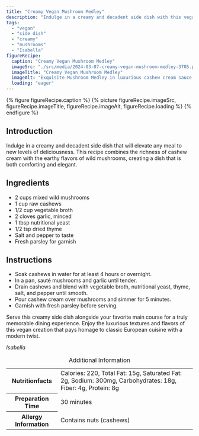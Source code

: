 ```yaml
---
title: "Creamy Vegan Mushroom Medley"
description: "Indulge in a creamy and decadent side dish with this vegan Mushroom Medley recipe. Rich cashew cream meets earthy wild mushrooms for a luxurious dining experience."
tags:
  - "vegan"
  - "side dish"
  - "creamy"
  - "mushrooms"
  - "Isabella"
figureRecipe: 
  caption: "Creamy Vegan Mushroom Medley"
  imageSrc: "./src/media/2024-03-07-creamy-vegan-mushroom-medley-3705.png"
  imageTitle: "Creamy Vegan Mushroom Medley"
  imageAlt: "Exquisite Mushroom Medley in luxurious cashew cream sauce on a minimalist table setting, evoking elegance and indulgence."
  loading: "eager"
---
```


{% figure figureRecipe.caption %}
{% picture figureRecipe.imageSrc, figureRecipe.imageTitle, figureRecipe.imageAlt, figureRecipe.loading %}
{% endfigure %}

## Introduction

Indulge in a creamy and decadent side dish that will elevate any meal to new levels of deliciousness. This recipe combines the richness of cashew cream with the earthy flavors of wild mushrooms, creating a dish that is both comforting and elegant.

## Ingredients

- 2 cups mixed wild mushrooms
- 1 cup raw cashews
- 1/2 cup vegetable broth
- 2 cloves garlic, minced
- 1 tbsp nutritional yeast
- 1/2 tsp dried thyme
- Salt and pepper to taste
- Fresh parsley for garnish

## Instructions

- Soak cashews in water for at least 4 hours or overnight.
- In a pan, sauté mushrooms and garlic until tender.
- Drain cashews and blend with vegetable broth, nutritional yeast, thyme, salt, and pepper until smooth.
- Pour cashew cream over mushrooms and simmer for 5 minutes.
- Garnish with fresh parsley before serving.

Serve this creamy side dish alongside your favorite main course for a truly memorable dining experience. Enjoy the luxurious textures and flavors of this vegan creation that pays homage to classic European cuisine with a modern twist.

*Isabella*

<table><caption class='sr-only'>Additional Information</caption><tr><th>Nutritionfacts</th><td>Calories: 220, Total Fat: 15g, Saturated Fat: 2g, Sodium: 300mg, Carbohydrates: 18g, Fiber: 4g, Protein: 8g&nbsp;</td></tr><tr><th>Preparation Time</th><td>30 minutes&nbsp;</td></tr><tr><th>Allergy Information</th><td>Contains nuts (cashews)&nbsp;</td></tr></table>

